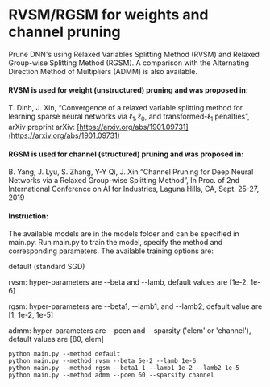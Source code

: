 
# RVSM/RGSM for weights and channel pruning
Prune DNN's using Relaxed Variables Splitting Method (RVSM) and Relaxed Group-wise Splitting Method (RGSM). A comparison with the Alternating Direction Method of Multipliers (ADMM) is also available.

#### RVSM is used for weight (unstructured) pruning and was proposed in:
T. Dinh, J. Xin, “Convergence of a relaxed variable splitting method for learning sparse neural networks via $\ell_1, \ell_0$, and transformed-$\ell_1$ penalties”, arXiv preprint arXiv: [https://arxiv.org/abs/1901.09731](https://arxiv.org/abs/1901.09731) 

#### RGSM is used for channel (structured) pruning and was proposed in:
B. Yang, J. Lyu, S. Zhang, Y-Y Qi, J. Xin “Channel Pruning for Deep Neural Networks via a Relaxed Group-wise Splitting Method”, In Proc. of 2nd International Conference on AI for Industries, Laguna Hills, CA, Sept. 25-27, 2019

#### Instruction:
The available models are in the models folder and can be specified in main.py. Run main.py to train the model, specify the method and corresponding parameters. The available training options are: 

default (standard SGD)

rvsm: hyper-parameters are --beta and --lamb, default values are [1e-2, 1e-6]

rgsm: hyper-parameters are --beta1, --lamb1, and --lamb2, default value are [1, 1e-2, 1e-5]

admm: hyper-parameters are --pcen and --sparsity ('elem' or 'channel'), default values are [80, elem]


```
python main.py --method default
python main.py --method rvsm --beta 5e-2 --lamb 1e-6
python main.py --method rgsm --beta1 1 --lamb1 1e-2 --lamb2 1e-5
python main.py --method admm --pcen 60 --sparsity channel
```
